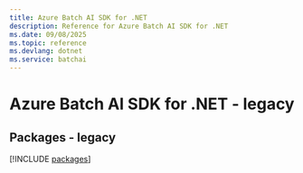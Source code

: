 ```yaml
---
title: Azure Batch AI SDK for .NET
description: Reference for Azure Batch AI SDK for .NET
ms.date: 09/08/2025
ms.topic: reference
ms.devlang: dotnet
ms.service: batchai
---
```

# Azure Batch AI SDK for .NET - legacy
## Packages - legacy
[!INCLUDE [packages](batch-ai-index.md)]